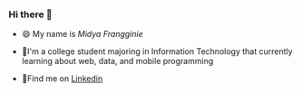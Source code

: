 ### Hi there 👋

- 😄 My name is *Midya Frangginie*

- 🌱I'm a college student majoring in Information Technology that currently learning about web, data, and mobile programming

- 🔭Find me on [Linkedin](https://www.linkedin.com/in/ni-luh-gede-midya-frangginie-195594200/)
<!--
<p align="left">
<a href="https://github.com/Midyafn">
  <img height="180em" src="https://github-readme-stats-eight-theta.vercel.app/api?username=Midyafn&show_icons=true&theme=algolia&include_all_commits=true&count_private=true"/>
  <img height="180em" src="https://github-readme-stats-eight-theta.vercel.app/api/top-langs/?username=Midyafn&layout=compact&langs_count=8&theme=algolia"/>
</a>
</p>

**Midyafn/Midyafn** is a ✨ _special_ ✨ repository because its `README.md` (this file) appears on your GitHub profile.

Here are some ideas to get you started:

- 🔭 I’m currently working on ...
- 🌱 I’m currently learning ...
- 👯 I’m looking to collaborate on ...
- 🤔 I’m looking for help with ...
- 💬 Ask me about ...
- 📫 How to reach me: ...
- 😄 Pronouns: ...
- ⚡ Fun fact: ...
-->
